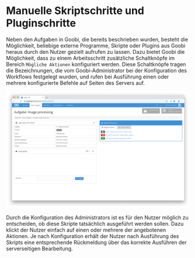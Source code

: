 # Manuelle Skriptschritte und Pluginschritte

Neben den Aufgaben in Goobi, die bereits beschrieben wurden, besteht die Möglichkeit, beliebige externe Programme, Skripte oder Plugins aus Goobi heraus durch den Nutzer gezielt aufrufen zu lassen. Dazu bietet Goobi die Möglichkeit, dass zu einem Arbeitsschritt zusätzliche Schaltknöpfe im Bereich `Mögliche Aktionen` konfiguriert werden. Diese Schaltknöpfe tragen die Bezeichnungen, die vom Goobi-Administrator bei der Konfiguration des Workflows festgelegt wurden, und rufen bei Ausführung einen oder mehrere konfigurierte Befehle auf Seiten des Servers auf.

![Arbeitsschritt mit zwei konfigurierten Skriptaufrufen, die manuell gestartet werden können](screen_de.png)

Durch die Konfiguration des Administrators ist es für den Nutzer möglich zu entscheiden, ob diese Skripte tatsächlich ausgeführt werden sollen. Dazu klickt der Nutzer einfach auf einen oder mehrere der angebotenen Aktionen. Je nach Konfiguration erhält der Nutzer nach Ausführung des Skripts eine entsprechende Rückmeldung über das korrekte Ausführen der serverseitigen Bearbeitung.